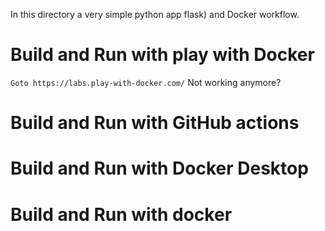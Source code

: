 In this directory a very simple python app flask) and Docker workflow.

# Build and Run with play with Docker
``` Goto https://labs.play-with-docker.com/ ```
Not working anymore?

# Build and Run with GitHub actions

# Build and Run with Docker Desktop

# Build and Run with docker 
